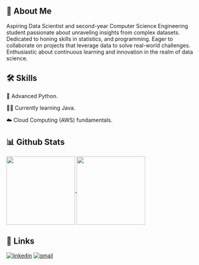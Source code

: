 
## 🚀 About Me
Aspiring Data Scientist and second-year Computer Science Engineering student passionate about unraveling insights from complex datasets. Dedicated to honing skills in statistics, and programming. Eager to collaborate on projects that leverage data to solve real-world challenges. Enthusiastic about continuous learning and innovation in the realm of data science.



## 🛠 Skills
🐍 Advanced Python.                                             

👨‍💻 Currently learning Java.

☁️ Cloud Computing (AWS) fundamentals. 



## 📊 Github Stats

<a href="https://github.com/obiwan04kanobi/github-readme-stats">
  <img height=180 align="center" src="https://obiwan-github-stats.vercel.app/api?username=obiwan04kanobi&show_icons=true&theme=tokyonight" />
</a>
<a href="https://github.com/obiwan04kanobi/convoychat">
  <img height=180 align="center" src="https://obiwan-github-stats.vercel.app/api/top-langs/?username=obiwan04kanobi&layout=compact&langs_count=8&card_width=160&theme=tokyonight" />
</a>



## 🔗 Links
[![linkedin](https://img.shields.io/badge/linkedin-0A66C2?style=for-the-badge&logo=linkedin&logoColor=white)](https://www.linkedin.com/in/mayank-04-pant/)
[![gmail](https://img.shields.io/badge/Gmail-D14836?style=for-the-badge&logo=gmail&logoColor=white)](0221csds213@niet.co.in)



